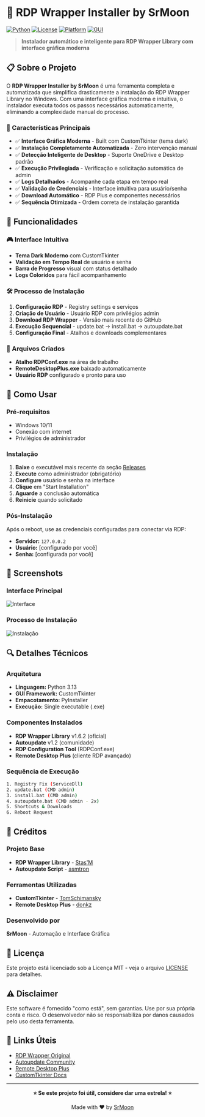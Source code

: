 # 🚀 RDP Wrapper Installer by SrMoon

[![Python](https://img.shields.io/badge/Python-3.13-blue.svg)](https://python.org)
[![License](https://img.shields.io/badge/License-MIT-green.svg)](LICENSE)
[![Platform](https://img.shields.io/badge/Platform-Windows-lightgrey.svg)](https://microsoft.com/windows)
[![GUI](https://img.shields.io/badge/GUI-CustomTkinter-orange.svg)](https://github.com/TomSchimansky/CustomTkinter)

> **Instalador automático e inteligente para RDP Wrapper Library com interface gráfica moderna**

## 📋 Sobre o Projeto

O **RDP Wrapper Installer by SrMoon** é uma ferramenta completa e automatizada que simplifica drasticamente a instalação do RDP Wrapper Library no Windows. Com uma interface gráfica moderna e intuitiva, o instalador executa todos os passos necessários automaticamente, eliminando a complexidade manual do processo.

### 🎯 Características Principais

- ✅ **Interface Gráfica Moderna** - Built com CustomTkinter (tema dark)
- ✅ **Instalação Completamente Automatizada** - Zero intervenção manual
- ✅ **Detecção Inteligente de Desktop** - Suporte OneDrive e Desktop padrão
- ✅ **Execução Privilegiada** - Verificação e solicitação automática de admin
- ✅ **Logs Detalhados** - Acompanhe cada etapa em tempo real
- ✅ **Validação de Credenciais** - Interface intuitiva para usuário/senha
- ✅ **Download Automático** - RDP Plus e componentes necessários
- ✅ **Sequência Otimizada** - Ordem correta de instalação garantida

## 🔧 Funcionalidades

### 🎮 Interface Intuitiva
- **Tema Dark Moderno** com CustomTkinter
- **Validação em Tempo Real** de usuário e senha
- **Barra de Progresso** visual com status detalhado
- **Logs Coloridos** para fácil acompanhamento

### 🛠️ Processo de Instalação
1. **Configuração RDP** - Registry settings e serviços
2. **Criação de Usuário** - Usuário RDP com privilégios admin
3. **Download RDP Wrapper** - Versão mais recente do GitHub
4. **Execução Sequencial** - update.bat → install.bat → autoupdate.bat
5. **Configuração Final** - Atalhos e downloads complementares

### 📁 Arquivos Criados
- **Atalho RDPConf.exe** na área de trabalho
- **RemoteDesktopPlus.exe** baixado automaticamente
- **Usuário RDP** configurado e pronto para uso

## 🚀 Como Usar

### Pré-requisitos
- Windows 10/11
- Conexão com internet
- Privilégios de administrador

### Instalação
1. **Baixe** o executável mais recente da seção [Releases](../../releases)
2. **Execute** como administrador (obrigatório)
3. **Configure** usuário e senha na interface
4. **Clique** em "Start Installation"
5. **Aguarde** a conclusão automática
6. **Reinicie** quando solicitado

### Pós-Instalação
Após o reboot, use as credenciais configuradas para conectar via RDP:
- **Servidor:** `127.0.0.2`
- **Usuário:** [configurado por você]
- **Senha:** [configurada por você]

## 📸 Screenshots

### Interface Principal
![Interface](https://via.placeholder.com/600x400/2b2b2b/ffffff?text=Interface+Moderna+Dark+Theme)

### Processo de Instalação
![Instalação](https://via.placeholder.com/600x400/2b2b2b/ffffff?text=Logs+Detalhados+em+Tempo+Real)

## 🔍 Detalhes Técnicos

### Arquitetura
- **Linguagem:** Python 3.13
- **GUI Framework:** CustomTkinter
- **Empacotamento:** PyInstaller
- **Execução:** Single executable (.exe)

### Componentes Instalados
- **RDP Wrapper Library** v1.6.2 (oficial)
- **Autoupdate** v1.2 (comunidade)
- **RDP Configuration Tool** (RDPConf.exe)
- **Remote Desktop Plus** (cliente RDP avançado)

### Sequência de Execução
```bash
1. Registry Fix (ServiceDll)
2. update.bat (CMD admin)
3. install.bat (CMD admin) 
4. autoupdate.bat (CMD admin - 2x)
5. Shortcuts & Downloads
6. Reboot Request
```

## 🤝 Créditos

### Projeto Base
- **RDP Wrapper Library** - [Stas'M](https://github.com/stascorp/rdpwrap)
- **Autoupdate Script** - [asmtron](https://github.com/asmtron/rdpwrap)

### Ferramentas Utilizadas
- **CustomTkinter** - [TomSchimansky](https://github.com/TomSchimansky/CustomTkinter)
- **Remote Desktop Plus** - [donkz](https://www.donkz.nl/)

### Desenvolvido por
**SrMoon** - Automação e Interface Gráfica

## 📄 Licença

Este projeto está licenciado sob a Licença MIT - veja o arquivo [LICENSE](LICENSE) para detalhes.

## ⚠️ Disclaimer

Este software é fornecido "como está", sem garantias. Use por sua própria conta e risco. O desenvolvedor não se responsabiliza por danos causados pelo uso desta ferramenta.

## 🔗 Links Úteis

- [RDP Wrapper Original](https://github.com/stascorp/rdpwrap)
- [Autoupdate Community](https://github.com/asmtron/rdpwrap)
- [Remote Desktop Plus](https://www.donkz.nl/download/remote-desktop-plus/)
- [CustomTkinter Docs](https://customtkinter.tomschimansky.com/)

---

<div align="center">

**⭐ Se este projeto foi útil, considere dar uma estrela! ⭐**

Made with ❤️ by [SrMoon](https://github.com/srmooon)

</div>
